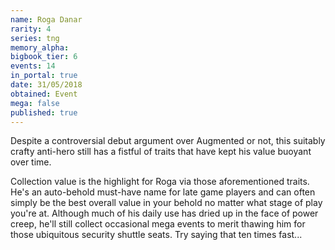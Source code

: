 ```yaml
---
name: Roga Danar
rarity: 4
series: tng
memory_alpha:
bigbook_tier: 6
events: 14
in_portal: true
date: 31/05/2018
obtained: Event
mega: false
published: true
---
```


Despite a controversial debut argument over Augmented or not, this suitably crafty anti-hero still has a fistful of traits that have kept his value buoyant over time. 

Collection value is the highlight for Roga via those aforementioned traits. He's an auto-behold must-have name for late game players and can often simply be the best overall value in your behold no matter what stage of play you're at. Although much of his daily use has dried up in the face of power creep, he'll still collect occasional mega events to merit thawing him for those ubiquitous security shuttle seats. Try saying that ten times fast...
